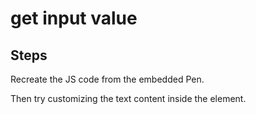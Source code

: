 # get input value

## Steps

Recreate the JS code from the embedded Pen.

Then try customizing the text content inside the element.
